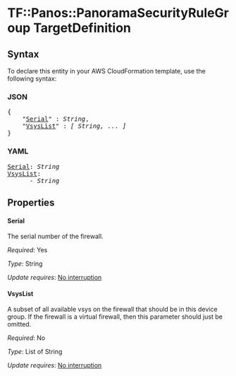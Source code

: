 # TF::Panos::PanoramaSecurityRuleGroup TargetDefinition

## Syntax

To declare this entity in your AWS CloudFormation template, use the following syntax:

### JSON

<pre>
{
    "<a href="#serial" title="Serial">Serial</a>" : <i>String</i>,
    "<a href="#vsyslist" title="VsysList">VsysList</a>" : <i>[ String, ... ]</i>
}
</pre>

### YAML

<pre>
<a href="#serial" title="Serial">Serial</a>: <i>String</i>
<a href="#vsyslist" title="VsysList">VsysList</a>: <i>
      - String</i>
</pre>

## Properties

#### Serial

The serial number of the firewall.

_Required_: Yes

_Type_: String

_Update requires_: [No interruption](https://docs.aws.amazon.com/AWSCloudFormation/latest/UserGuide/using-cfn-updating-stacks-update-behaviors.html#update-no-interrupt)

#### VsysList

A subset of all available vsys on the firewall
that should be in this device group.  If the firewall is a virtual firewall,
then this parameter should just be omitted.

_Required_: No

_Type_: List of String

_Update requires_: [No interruption](https://docs.aws.amazon.com/AWSCloudFormation/latest/UserGuide/using-cfn-updating-stacks-update-behaviors.html#update-no-interrupt)

